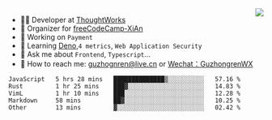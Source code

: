 <img align="right" src="https://github-readme-stats.vercel.app/api?username=guzhongren&show_icons=true&icon_color=805AD5&text_color=000&bg_color=ffffff&hide_title=true" />

- 👨‍💻  Developer at [ThoughtWorks](https://thoughtworks.com)
- 🏢 Organizer for [freeCodeCamp-XiAn](https://github.com/orgs/freeCodeCamp-XiAn)
- 🔭 Working on `Payment`
- 🌱 Learning [Deno](https://deno.land/),`4 metrics`,  `Web Application Security`
- 💬 Ask me about `Frontend`, `Typescript`...
- 🔎 How to reach me: [guzhognren@live.cn](guzhognren@live.cn) or [Wechat：GuzhongrenWX]()

<!--START_SECTION:waka-->
```text
JavaScript   5 hrs 28 mins   ██████████████▒░░░░░░░░░░   57.16 % 
Rust         1 hr 25 mins    ███▓░░░░░░░░░░░░░░░░░░░░░   14.83 % 
VimL         1 hr 10 mins    ███░░░░░░░░░░░░░░░░░░░░░░   12.28 % 
Markdown     58 mins         ██▓░░░░░░░░░░░░░░░░░░░░░░   10.25 % 
Other        13 mins         ▓░░░░░░░░░░░░░░░░░░░░░░░░   02.42 % 
```
<!--END_SECTION:waka-->

